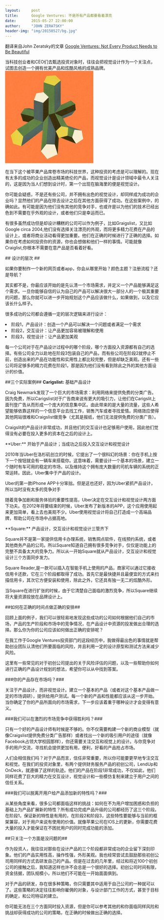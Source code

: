 ```yaml
---
layout:     post
title:      Google Ventures: 不是所有产品都要看着漂亮
date:       2015-05-27 22:00:00
author:     "JOHN ZERATSKY"
header-img: "img/20150527/bg.jpg"
---
```


<p>翻译来自John Zeratsky的文章 <a href= "http://www.wired.com/2015/05/google-ventures-not-every-product-needs-beautiful/">Google Ventures: Not Every Product Needs to Be Beautiful</a></p>

<p>当科技创业者和CEO们去甄选投资对象时，往往会把视觉设计作为一个关注点，试图去创造一个拥有优美产品和炫酷风格的成熟品牌。<img src
="img/20150527/pic_1.jpg"></p>
<p>在当下这个被苹果产品席卷市场的科技世界，这种投资的考虑是可以理解的。现在有太多的成功的企业创造出精美绝伦的产品，而视觉设计是设计领域中最令人关注的，这是因为当人们想到设计时，第一个出现在脑海里的便是视觉设计。</p>
<p>你可能会疑惑，不是还有些公司，并不拥有出色的视觉设计，却同样成为成功的企业吗？显然他们的产品在除去设计之后在其他方面获得了成功。在这些案例中，的确如此。有可能是因为他们没有其他的竞争对手，也或许是以为他们的技术已经出色到不需要在乎外观的设计，或者他们只是幸运而已。</p>
<p>有很多虽然成功但是却设计糟糕的公司可以作为例子，比如Graigslist，又比如Google circa 2004,他们没有选择关注漂亮的外观，而将更多精力花费在产品的设计上，或者将商业活动看得更加重要。他们在正确的时候进行了正确的选择。如果你在考虑如何投资你的资源，你也会想做和他们一样的事情。可能就像Craiglist,你根本不需要在意产品是否看着好看。</p>
## 设计的层次 ##
<p>如果你要制作一个新的网页或者app，你会从哪里开始？颜色主题？注册流程？还是导航？</p>
<p>其实都不是，你最应该开始的是先认清一个市场需求，并定义一个产品能够满足这个需求。一旦你能够自信的认为自己的产品可以解决很大一部分人的一个极其重要的问题，那么你就可以进一步开始规划这个产品应该做什么，如果做到，以及它应该长什么样子。</p>
<p>很多成功的公司都会遵循一定的层次逻辑来进行设计：
<li>阶段1，产品设计：创造一个产品可以解决一个问题或者满足一个需求</li>
<li>阶段2，交互设计：让产品更加容易被理解和使用</li>
<li>阶段3，视觉设计：让产品更加美观</li>
<p>每一个公司对于在产品设计过程中的哪个阶段，哪个方面投入资源都有自己的选择。有些公司全力以赴地在阶段3包装自己的产品，而有些公司在阶段2就停止不前，创造出来的产品在功能性和实用性上都比较完整，但是却缺乏美观。还有一些公司将足够多的精力花费在阶段1，那是因为他们没有看到除此之外的其他方面设计的价值。

##三个实际案例##
**Carigslist:** 基础产品设计
<p>Craig Newmark发现了一个巨大的市场需求：利用网络来提供免费的分类广告。因为免费，所以Carigslist对于广告商来说有更大的吸引力，让他们在Carigslit上面刊登广告从而形成一个庞大的信息集中区。由此带来的是大量的流量，这些人希望能够依靠这样的一个信息平台去找工作，销售汽车或者寻找爱情。网络效应使得其他网站很难和Craigslist做竞争（尤其是报纸，他们无法提供免费的分类广告）。</p>
<p>Craigslit的产品设计非常成功，并且他们的交互设计也足够用户使用，因此他们觉得没有必要在投入更多的资本在之后的设计上。</p>
**Uber:** 开始于产品设计；当成功之后投入交互设计和视觉设计
<p>2010年当Uber在洛杉矶创立的时候，它提出了一个很科幻的场景：你在手机上按下一个按钮就会有一辆车来搭载你。这意味着，需要设计一个基本的场景，建立一个随时有车可用的稳定的市场，以及维持这个拥有庞大数量的司机车辆的系统的正常运转。因此，Uber集中于产品的设计。</p>
<p>Uber的第一款iPhone APP十分笨拙。但是这也还好，因为Uber紧抓产品设计，所以当时没有太多的竞争对手</p>
<p>随着竞争加剧和服务体验的重要性提高，Uber决定在交互设计和视觉设计两方面下功夫。在2012年将要结束的时候，Uber发布了新版本的APP，这个应用使用起来更加简单，看上去也美观不少。Uber使用视觉设计将自己打造成一个高端品牌，帮助公司在市场中占据高地。</p>
**Square:** 产品设计，交互设计和视觉设计三管齐下
<p>Square并不是第一家提供信用卡办理系统，销售网点软件，在线预约系统，或者其他商务产品的公司。所以Square知道自己拥有很多竞争对手，仅仅是功能上的完整不具备太大的竞争力。所以从一开始Square就从产品设计，交互设计和视觉设计三个方面同步发力。</p>
<p>Square Reader,是一款可以插入在智能手机上使用的产品，商家可以通过它接收信用卡还款，它在三个阶段都取得了成功。首先它是最快捷并且最便宜的方式来扫描信用卡，其次它方便安装和使用，除此之外，它还具有独一无二的炫酷外形。</p>
<p>当Square在进行扩张的时候，由于它清楚自己面临的激烈竞争，所以Square继续将大量资源投放在品牌设计上。</p>
##如何在正确的时间点做正确的安排##
<p>回顾上面的例子，我们可以很轻易地发现这些成功的公司如何根据他们自己的市场，产品的生产阶段和市场中的竞争情况，在产品设计中资源的投发做出合理的选择。那么你为你的公司应该如何做出正确的安排呢？</p>
<p>在我工作于Google Ventures投资部门的这段经历中，我做得最出色的事情就是帮助创业团队认清他们所要面临的风险，并且利用一定的设计原型和测试方法来减少风险。</p>
<p>这里有一些常见的对于初创公司提出的关于风险评估的问题，以及一些帮助你如何进行正确的产品设计规划的想法，希望你可以从中找到答案。</p>
###你的产品存在市场吗？###
<p>关注于产品设计，而非视觉设计。建立一个基本的产品（或者对这个基本产品做一定的市场调研），提供给用户测试。每一个新的产品和性能都应该从这一步开始。当你确定了你的产品所面向的市场需求，下一步应该着重于哪种设计才会变得有意义。</p>
###我们可以在激烈的市场竞争中获得胜利吗？###
<p>只有一个好的产品设计师有时候是不够的。你不仅需要构建一个新的商业模型（就像Craigslist提供免费分类广告那样）或者找出一个新的吸引用户的途径（就像Facebook占领大学校园那样），你还需要关注交互和视觉上的设计。与你竞争对手的用户交流，寻找机会提供更加有用，便利，好看的产品抢占市场。</p>
<p>人们会相信我们吗？对于产品而言，信任非常重要，所以你可能要更早地专注交互和视觉。在我们的投资对象里，有两个提供财务服务产品的初创公司，LendUp和OnDeck，就遵循了这样的轨迹。他们的产品在阶段1非常成功，不仅如此，他们同样花费了巨大的精力在交互设计，视觉设计和一些模仿复制来建立于用户之间的信任关系。</p>
###我们可以脱离开用户给产品添加新的特性吗？###
<p>从某些角度来看，很多公司都面临这样的挑战：如何在不为用户增加困惑和负担的基础上为产品扩展新的特性？所有成功完成产品升级的公司都经历了这三个阶段。在阶段1，保证新的特性是有用的，在阶段2和阶段3，这些特性要能够与当前的框架兼容，对于用户来说有使用的价值。就像苹果公司在IOS上的更新，你需要花费大量的投入才能保证在不困扰用户的同时完成功能的添加。</p>
##只关注一个方面是没问题的##
<p>作为投资人，我往往对那些在设计产品的三个阶段都非常成功的企业留下深刻印象。他们的产品实用性高，操作性强，外形美观。我也经常尝试去鼓励那些初创公司用同样的方式去研发自己的产品。但是在过去的几年里，经过和将近100个初创公司的接触之后，我知道这样也许不会总是一个很好的选择。初创公司时间有限，资金拮据，团队规模小，所以他们不可能在一开始面面俱到。</p>
<p>对于产品的研发，存在很多种策略，你只需要其中适用于自己公司的一种就可以了。这些策略的决定往往影响你雇佣的对象，与设计部门工作的方式，甚至于目标的确定，和公司特征的建立。</p>
<p>你可能无法在三个方面同时投入资源，但是你可以参考其他的和你面临同样风险和挑战却获得成功的公司的策略，在正确的时候做出正确的选择。

